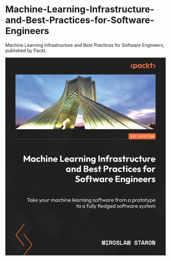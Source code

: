 # Machine-Learning-Infrastructure-and-Best-Practices-for-Software-Engineers
Machine Learning Infrastructure and Best Practices for Software Engineers, published by Packt.

![Cover](https://github.com/miroslawstaron/machine_learning_best_practices/blob/main/B19548%20Cover.png)
